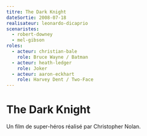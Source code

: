 ```yaml
---
titre: The Dark Knight
dateSortie: 2008-07-18
realisateur: leonardo-dicaprio
scenaristes:
  - robert-downey
  - mel-gibson
roles:
  - acteur: christian-bale
    role: Bruce Wayne / Batman
  - acteur: heath-ledger
    role: Joker
  - acteur: aaron-eckhart
    role: Harvey Dent / Two-Face
---
```


# The Dark Knight

Un film de super-héros réalisé par Christopher Nolan.
